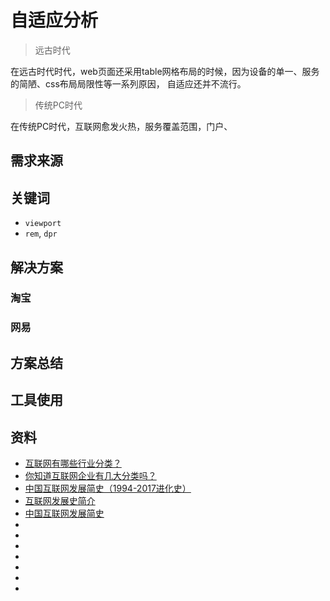 # 自适应分析

> 远古时代

在远古时代时代，web页面还采用table网格布局的时候，因为设备的单一、服务的简陋、css布局局限性等一系列原因，
自适应还并不流行。

> 传统PC时代

在传统PC时代，互联网愈发火热，服务覆盖范围，门户、

## 需求来源


## 关键词

- `viewport`
- `rem`, `dpr`


## 解决方案

### 淘宝

### 网易

## 方案总结

## 工具使用



## 资料

- [互联网有哪些行业分类？](https://www.zhihu.com/question/23869978)
- [你知道互联网企业有几大分类吗？](http://www.bbaqw.com/cs/7152.htm)
- [中国互联网发展简史（1994-2017进化史）](http://www.sohu.com/a/163544466_108048)
- [互联网发展史简介](http://mip.xuexila.com/diannao/wangluo/jichu/3122923.html)
- [中国互联网发展简史](http://www.gonet.com.cn/webduirshow-65.html)
- []()
- []()
- []()
- []()
- []()
- []()
- []()
